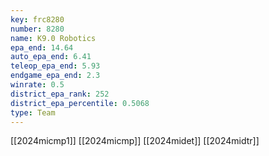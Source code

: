 ```yaml
---
key: frc8280
number: 8280
name: K9.0 Robotics
epa_end: 14.64
auto_epa_end: 6.41
teleop_epa_end: 5.93
endgame_epa_end: 2.3
winrate: 0.5
district_epa_rank: 252
district_epa_percentile: 0.5068
type: Team
---
```

[[2024micmp1]]
[[2024micmp]]
[[2024midet]]
[[2024midtr]]
